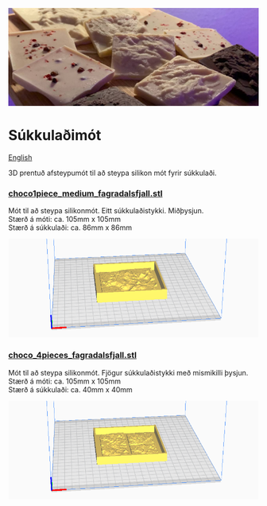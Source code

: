 ![](../images/chocolates_b.jpg)

# Súkkulaðimót
[English](README.md)

3D prentuð afsteypumót til að steypa silikon mót fyrir súkkulaði.

### [choco1piece_medium_fagradalsfjall.stl](choco1piece_medium_fagradalsfjall.stl)

Mót til að steypa silikonmót. Eitt súkkulaðistykki. Miðþysjun.  
Stærð á móti: ca. 105mm x 105mm    
Stærð á súkkulaði: ca. 86mm x 86mm

[![](../images/choco1piece_medium_fagradalsfjall_stl.png)](choco1piece_medium_fagradalsfjall.stl)

### [choco_4pieces_fagradalsfjall.stl](choco_4pieces_fagradalsfjall.stl)

Mót til að steypa silikonmót. Fjögur súkkulaðistykki með mismikilli þysjun.  
Stærð á móti: ca. 105mm x 105mm     
Stærð á súkkulaði: ca. 40mm x 40mm

[![](../images/choco_4pieces_fagradalsfjall_stl.png)](choco_4pieces_fagradalsfjall.stl)
